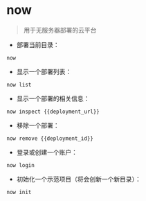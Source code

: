 # now

> 用于无服务器部署的云平台

- 部署当前目录：

`now`

- 显示一个部署列表：

`now list`

- 显示一个部署的相关信息：

`now inspect {{deployment_url}}`

- 移除一个部署：

`now remove {{deployment_id}}`

- 登录或创建一个账户：

`now login`

- 初始化一个示范项目（将会创新一个新目录）：

`now init`

[#]: contributors: ([王興與]，[darksuོn]，[雅颂悠韵])